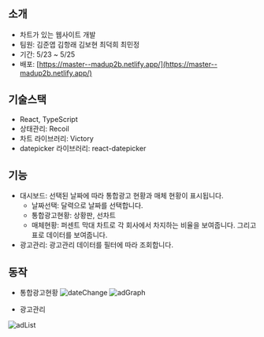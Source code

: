 ## 소개
- 차트가 있는 웹사이트 개발
- 팀원: 김준엽 김항래 김보현 최덕희 최민정
- 기간: 5/23 ~ 5/25
- 배포: [https://master--madup2b.netlify.app/](https://master--madup2b.netlify.app/)

## 기술스택
- React, TypeScript
- 상태관리: Recoil
- 차트 라이브러리: Victory
- datepicker 라이브러리: react-datepicker

## 기능
- 대시보드: 선택된 날짜에 따라 통합광고 현황과 매체 현황이 표시됩니다.
  - 날짜선택: 달력으로 날짜를 선택합니다.
  - 통합광고현황: 상황판, 선차트
  - 매체현황: 퍼센트 막대 차트로 각 회사에서 차지하는 비율을 보여줍니다. 그리고 표로 데이터를 보여줍니다.
- 광고관리: 광고관리 데이터를 필터에 따라 조회합니다.


## 동작
- 통합광고현황
![dateChange](https://user-images.githubusercontent.com/41728258/170305605-b4d90211-0204-457e-bfdd-7c1402141d18.gif)
![adGraph](https://user-images.githubusercontent.com/41728258/170305815-a8fa790c-e91f-4f5d-b0dd-34b74b2a0324.gif)

- 광고관리

![adList](https://user-images.githubusercontent.com/41728258/170305705-f80a93c6-c95c-4990-ac97-68bdf87c871f.gif)
